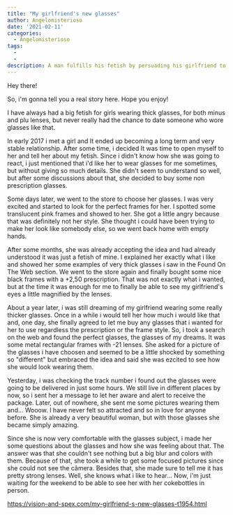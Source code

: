 ```yaml
---
title: "My girlfriend's new glasses"
author: Angelomisterioso
date: '2021-02-11'
categories:
  - Angelomisterioso
tags:
  - 
  - 
description: A man fulfills his fetish by persuading his girlfriend to wear increasingly thick glasses, ultimately finding the perfect pair.
---
```

Hey there!

So, i'm gonna tell you a real story here. Hope you enjoy!

I have always had a big fetish for girls wearing thick glasses, for both minus and plu lenses, but never really had the chance to date someone who wore glasses like that. 

In early 2017 i met a girl and It ended up becoming a long term and very stable relationship. After some time, i decided It was time to open myself to her and tell her about my fetish. Since i didn't know how she was going to react, i just mentioned that i'd like her to wear glasses for me sometimes, but without giving so much details. She didn't seem to understand so well, but after some discussions about that, she decided to buy some non prescription glasses.

Some days later, we went to the store to choose her glasses. I was very excited and started to look for the perfect frames for her. I spotted some translucent pink frames and showed to her. She got a little angry because that was definitely not her style. She thought i could have been trying to make her look like somebody else, so we went back home with empty hands.

After some months, she was already accepting the idea and had already understood it was just a fetish of mine. I explained her exactly what i like and showed her some examples of very thick glasses i saw in the Found On The Web section. We went to the store again and finally bought some nice black frames with a +2,50 prescription. That was not exactly what i wanted, but at the time it was enough for me to finally be able to see my girlfriend's eyes a little magnified by the lenses.

About a year later, i was still dreaming of my girlfriend wearing some really thicker glasses. Once in a while i would tell her how much i would like that and, one day, she finally agreed to let me buy any glasses that i wanted for her to use regardless the prescription or the frame style. So, i took a search on the web and found the perfect glasses, the glasses of my dreams. It was some metal rectangular frames with -21 lenses. She asked for a picture of the glasses i have choosen and seemed to be a little shocked by something so "different" but embraced the idea and said she was ezcited to see how she would look wearing them.

Yesterday, i was checking the track number i found out the glasses were going to be delivered in just some hours. We still live in different places by now, so i sent her a message to let her aware and alert to receive the package. Later, out of nowhere, she sent me some pictures wearing them and... Wooow. I have never felt so attracted and so in love for anyone before. She is already a very beautiful woman, but with those glasses she became simply amazing. 

Since she is now very comfortable with the glasses subject, i made her some questions about the glasses and how she was feeling about that. The answer was that she couldn't see nothing but a big blur and colors with them. Because of that, she took a while to get some focused pictures since she could not see the câmera. Besides that, she made sure to tell me it has pretty strong lenses. Well, she knows what i like to hear... Now, i'm just waiting for the weekend to be able to see her with her cokebottles in person.

https://vision-and-spex.com/my-girlfriend-s-new-glasses-t1954.html